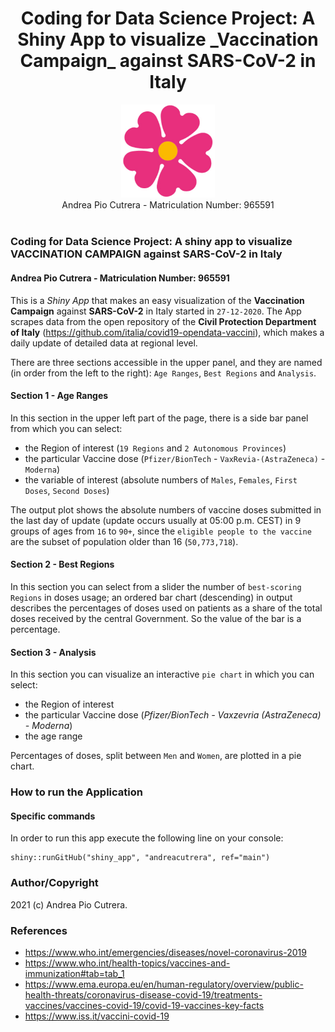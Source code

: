 
<h1 align="center">Coding for Data Science Project: A Shiny App to visualize _Vaccination Campaign_ against SARS-CoV-2 in Italy</h1>

<div align="center">
<img src="logo.png" width="150">
</div>
<div align="center">
  Andrea Pio Cutrera - Matriculation Number: 965591
</div>
<br />

### Coding for Data Science Project: A shiny app to visualize VACCINATION CAMPAIGN against SARS-CoV-2 in Italy
#### Andrea Pio Cutrera - Matriculation Number: 965591


This is a _Shiny App_ that makes an easy visualization of the **Vaccination Campaign** against **SARS-CoV-2** in Italy started in `27-12-2020`.
The App scrapes data from the open repository of the **Civil Protection Department of Italy** (<https://github.com/italia/covid19-opendata-vaccini>), which makes a daily update of detailed data at regional level.

There are three sections accessible in the upper panel, and they are named (in order from the left to the right): `Age Ranges`, `Best Regions` and `Analysis`.

#### Section 1 - Age Ranges

In this section in the upper left part of the page, there is a side bar panel from which you can select:
- the Region of interest (`19 Regions` and `2 Autonomous Provinces`)
- the particular Vaccine dose (`Pfizer/BionTech` - `VaxRevia-(AstraZeneca)` - `Moderna`)
- the variable of interest (absolute numbers of `Males`, `Females`, `First Doses`, `Second Doses`)

The output plot shows the absolute numbers of vaccine doses submitted in the last day of update (update occurs usually at 05:00 p.m. CEST) in 9 groups of ages from `16` to `90+`, since the `eligible people to the vaccine` are the subset of population older than 16 (`50,773,718`).

#### Section 2 - Best Regions

In this section you can select from a slider the number of `best-scoring Regions` in doses usage; an ordered bar chart (descending) in output describes the percentages of doses used on patients as a share of the total doses received by the central Government. So the value of the bar is a percentage.

#### Section 3 - Analysis

In this section you can visualize an interactive `pie chart` in which you can select:
- the Region of interest
- the particular Vaccine dose (_Pfizer/BionTech - Vaxzevria (AstraZeneca) - Moderna_)
- the age range

Percentages of doses, split between `Men` and `Women`, are plotted in a pie chart.

### How to run the Application
#### Specific commands

In order to run this app execute the following line on your console:
```
shiny::runGitHub("shiny_app", "andreacutrera", ref="main")
```
### Author/Copyright
2021 (c) Andrea Pio Cutrera.

### References
- <https://www.who.int/emergencies/diseases/novel-coronavirus-2019>
- <https://www.who.int/health-topics/vaccines-and-immunization#tab=tab_1>
- <https://www.ema.europa.eu/en/human-regulatory/overview/public-health-threats/coronavirus-disease-covid-19/treatments-vaccines/vaccines-covid-19/covid-19-vaccines-key-facts>
- <https://www.iss.it/vaccini-covid-19>








